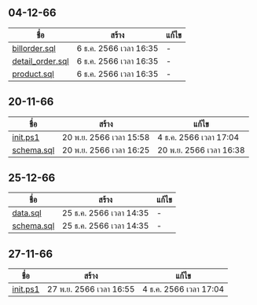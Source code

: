 
## 04-12-66

ชื่อ | สร้าง | แก้ไข
---| ----| ---
[billorder.sql](04-12-66/billorder.sql) | 6 ธ.ค. 2566 เวลา 16:35 | - 
[detail_order.sql](04-12-66/detail_order.sql) | 6 ธ.ค. 2566 เวลา 16:35 | - 
[product.sql](04-12-66/product.sql) | 6 ธ.ค. 2566 เวลา 16:35 | - 

## 20-11-66

ชื่อ | สร้าง | แก้ไข
---| ----| ---
[init.ps1](20-11-66/init.ps1) | 20 พ.ย. 2566 เวลา 15:58 | 4 ธ.ค. 2566 เวลา 17:04
[schema.sql](20-11-66/schema.sql) | 20 พ.ย. 2566 เวลา 16:25 | 20 พ.ย. 2566 เวลา 16:38

## 25-12-66

ชื่อ | สร้าง | แก้ไข
---| ----| ---
[data.sql](25-12-66/data.sql) | 25 ธ.ค. 2566 เวลา 14:35 | - 
[schema.sql](25-12-66/schema.sql) | 25 ธ.ค. 2566 เวลา 14:35 | - 

## 27-11-66

ชื่อ | สร้าง | แก้ไข
---| ----| ---
[init.ps1](27-11-66/init.ps1) | 27 พ.ย. 2566 เวลา 16:55 | 4 ธ.ค. 2566 เวลา 17:04